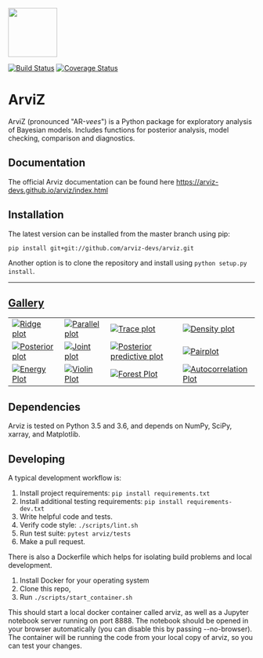 <img src="https://arviz-devs.github.io/arviz/_static/logo.png" height=100></img>

[![Build Status](https://travis-ci.org/arviz-devs/arviz.svg?branch=master)](https://travis-ci.org/arviz-devs/arviz) [![Coverage Status](https://coveralls.io/repos/github/arviz-devs/arviz/badge.svg?branch=master)](https://coveralls.io/github/arviz-devs/arviz?branch=master)

# ArviZ

ArviZ (pronounced "AR-_vees_") is a Python package for exploratory analysis of Bayesian models.
Includes functions for posterior analysis, model checking, comparison and diagnostics.

## Documentation

The official Arviz documentation can be found here
https://arviz-devs.github.io/arviz/index.html

## Installation

The latest version can be installed from the master branch using pip:

```
pip install git+git://github.com/arviz-devs/arviz.git
```

Another option is to clone the repository and install using `python setup.py install`.

-------------------------------------------------------------------------------
## [Gallery](https://arviz-devs.github.io/arviz/examples/index.html)

<p>
<table>
<tr>

  <td>
  <a href="https://arviz-devs.github.io/arviz/examples/ridgeplot.html">
  <img alt="Ridge plot"
  src="https://arviz-devs.github.io/arviz/_static/ridgeplot_thumb.png" />
  </a>
  </td>

  <td>
  <a href="https://arviz-devs.github.io/arviz/examples/parallelplot.html">
  <img alt="Parallel plot"
  src="https://arviz-devs.github.io/arviz/_static/parallelplot_thumb.png" />
  </a>
  </td>

  <td>
  <a href="https://arviz-devs.github.io/arviz/examples/traceplot.html">
  <img alt="Trace plot"
  src="https://arviz-devs.github.io/arviz/_static/traceplot_thumb.png" />
  </a>
  </td>

  <td>
  <a href="https://arviz-devs.github.io/arviz/examples/densityplot.html">
  <img alt="Density plot"
  src="https://arviz-devs.github.io/arviz/_static/densityplot_thumb.png" />
  </a>
  </td>

  </tr>
  <tr>

  <td>
  <a href="https://arviz-devs.github.io/arviz/examples/posteriorplot.html">
  <img alt="Posterior plot"
  src="https://arviz-devs.github.io/arviz/_static/posteriorplot_thumb.png" />
  </a>
  </td>

  <td>
  <a href="https://arviz-devs.github.io/arviz/examples/jointplot.html">
  <img alt="Joint plot"
  src="https://arviz-devs.github.io/arviz/_static/jointplot_thumb.png" />
  </a>
  </td>

  <td>
  <a href="https://arviz-devs.github.io/arviz/examples/ppcplot.html">
  <img alt="Posterior predictive plot"
  src="https://arviz-devs.github.io/arviz/_static/ppcplot_thumb.png" />
  </a>
  </td>

  <td>
  <a href="https://arviz-devs.github.io/arviz/examples/pairplot.html">
  <img alt="Pairplot"
  src="https://arviz-devs.github.io/arviz/_static/pairplot_thumb.png" />
  </a>
  </td>

  </tr>
  <tr>

  <td>
  <a href="https://arviz-devs.github.io/arviz/examples/energyplot.html">
  <img alt="Energy Plot"
  src="https://arviz-devs.github.io/arviz/_static/energyplot_thumb.png" />
  </a>
  </td>

  <td>
  <a href="https://arviz-devs.github.io/arviz/examples/violinplot.html">
  <img alt="Violin Plot"
  src="https://arviz-devs.github.io/arviz/_static/violinplot_thumb.png" />
  </a>
  </td>

  <td>
  <a href="https://arviz-devs.github.io/arviz/examples/forestplot.html">
  <img alt="Forest Plot"
  src="https://arviz-devs.github.io/arviz/_static/forestplot_thumb.png" />
  </a>
  </td>

  <td>
  <a href="https://arviz-devs.github.io/arviz/examples/autocorrplot.html">
  <img alt="Autocorrelation Plot"
  src="https://arviz-devs.github.io/arviz/_static/autocorrplot_thumb.png" />
  </a>
  </td>

</tr>
</table>

## Dependencies

Arviz is tested on Python 3.5 and 3.6, and depends on NumPy, SciPy, xarray, and Matplotlib.

## Developing

A typical development workflow is:

1. Install project requirements: `pip install requirements.txt`
2. Install additional testing requirements: `pip install requirements-dev.txt`
3. Write helpful code and tests.
4. Verify code style: `./scripts/lint.sh`
5. Run test suite: `pytest arviz/tests`
6. Make a pull request.

There is also a Dockerfile which helps for isolating build problems and local development.

1. Install Docker for your operating system
2. Clone this repo,
3. Run `./scripts/start_container.sh`

 This should start a local docker container called arviz, as well as a Jupyter notebook server running on port 8888. The notebook should be opened in your browser automatically (you can disable this by passing --no-browser). The container will be running the code from your local copy of arviz, so you can test your changes.
